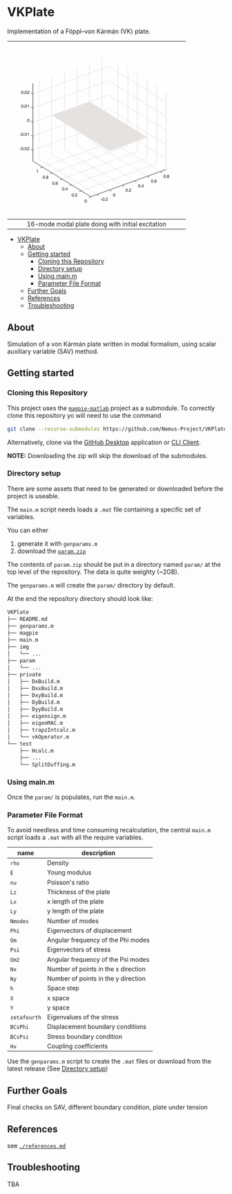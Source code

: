 # VKPlate

Implementation of a Föppl–von Kármán (VK) plate.

| ![16-mode modal plate doing with initial excitation](./img/VKplateExample.gif) |
| :-----------------------------------------------------------------------: |
|             16-mode modal plate doing with initial excitation             |

- [VKPlate](#vkplate)
  - [About](#about)
  - [Getting started](#getting-started)
    - [Cloning this Repository](#cloning-this-repository)
    - [Directory setup](#directory-setup)
    - [Using main.m](#using-mainm)
    - [Parameter File Format](#parameter-file-format)
  - [Further Goals](#further-goals)
  - [References](#references)
  - [Troubleshooting](#troubleshooting)



## About

Simulation of a von Kármán plate written in modal formalism, using scalar auxiliary variable (SAV) method.

## Getting started

### Cloning this Repository

This project uses the [`magpie-matlab`](https://github.com/Nemus-Project/magpie-matlab) project as a submodule. To correctly clone this repository yo will need to use the command

```sh
git clone --recurse-submodules https://github.com/Nemus-Project/VKPlate
```

Alternatively, clone via the [GitHub Desktop](https://github.com/apps/desktop) application or [CLI Client](https://cli.github.com).

**NOTE:** Downloading the zip will skip the download of the submodules. 

### Directory setup

There are some assets that need to be generated or downloaded before the project is useable.

The `main.m` script needs loads a `.mat` file containing a specific set of variables. 

You can either 

1. generate it with `genparams.m` 
2. download the [`param.zip`](https://github.com/Nemus-Project/VKPlate/releases/download/0.2.0/param.zip)

The contents of `param.zip` should be put in a directory named `param/` at the top level of the repository. The data is quite weighty (~2GB).

The `genparams.m` will create the `param/` directory by default.

At the end the repository directory should look like:

```tree
VKPlate
├── README.md
├── genparams.m
├── magpie
├── main.m
├── img
│   └── ...
├── param
│   └── ...
├── private
│   ├── DxBuild.m
│   ├── DxxBuild.m
│   ├── DxyBuild.m
│   ├── DyBuild.m
│   ├── DyyBuild.m
│   ├── eigensign.m
│   ├── eigenMAC.m
│   ├── trapzIntcalc.m
│   └── vkOperator.m
└── test
    ├── Hcalc.m
    ├── ...
    └── SplitDuffing.m
```


### Using main.m

Once the `param/` is populates, run the `main.m`.

### Parameter File Format

To avoid needless and time consuming recalculation, the central `main.m` script loads 
a `.mat` with all the require variables.

| name         | description                         |
| ------------ | ----------------------------------- |
| `rho`        | Density                             |
| `E`          | Young modulus                       |
| `nu`         | Poisson's ratio                     |
| `Lz`         | Thickness of the plate              |
| `Lx`         | x length of the plate               |
| `Ly`         | y length of the plate               |
| `Nmodes`     | Number of modes                     |
| `Phi`        | Eigenvectors of displacement        |
| `Om`         | Angular frequency of the Phi modes  |
| `Psi`        | Eigenvectors of stress              |
| `Om2`        | Angular frequency of the Psi modes  |
| `Nx`         | Number of points in the x direction |
| `Ny`         | Number of points in the y direction |
| `h`          | Space step                          |
| `X`          | x space                             |
| `Y`          | y space                             |
| `zetafourth` | Eigenvalues of the stress           |
| `BCsPhi`     | Displacement boundary conditions    |
| `BCsPsi`     | Stress boundary condition           |
| `Hv`         | Coupling coefficients                |

Use the `genparams.m` script to create the `.mat` files or download from the latest release (See [Directory setup](#directory-setup))

## Further Goals

Final checks on SAV, different boundary condition, plate under tension

## References

see [`./references.md`](./references.md)

## Troubleshooting

TBA

